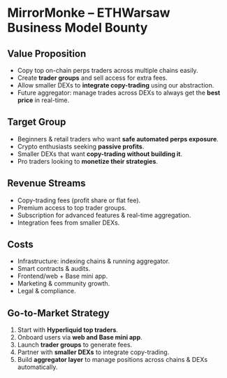 # MirrorMonke – ETHWarsaw Business Model Bounty

## Value Proposition
- Copy top on-chain perps traders across multiple chains easily.
- Create **trader groups** and sell access for extra fees.
- Allow smaller DEXs to **integrate copy-trading** using our abstraction.
- Future aggregator: manage trades across DEXs to always get the **best price** in real-time.

## Target Group
- Beginners & retail traders who want **safe automated perps exposure**.
- Crypto enthusiasts seeking **passive profits**.
- Smaller DEXs that want **copy-trading without building it**.
- Pro traders looking to **monetize their strategies**.

## Revenue Streams
- Copy-trading fees (profit share or flat fee).
- Premium access to top trader groups.
- Subscription for advanced features & real-time aggregation.
- Integration fees from smaller DEXs.

## Costs
- Infrastructure: indexing chains & running aggregator.
- Smart contracts & audits.
- Frontend/web + Base mini app.
- Marketing & community growth.
- Legal & compliance.

## Go-to-Market Strategy
1. Start with **Hyperliquid top traders**.
2. Onboard users via **web and Base mini app**.
3. Launch **trader groups** to generate fees.
4. Partner with **smaller DEXs** to integrate copy-trading.
5. Build **aggregator layer** to manage positions across chains & DEXs automatically.

